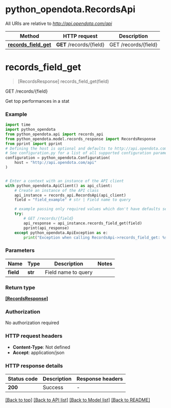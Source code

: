 # python_opendota.RecordsApi

All URIs are relative to *http://api.opendota.com/api*

Method | HTTP request | Description
------------- | ------------- | -------------
[**records_field_get**](RecordsApi.md#records_field_get) | **GET** /records/{field} | GET /records/{field}


# **records_field_get**
> [RecordsResponse] records_field_get(field)

GET /records/{field}

Get top performances in a stat

### Example


```python
import time
import python_opendota
from python_opendota.api import records_api
from python_opendota.model.records_response import RecordsResponse
from pprint import pprint
# Defining the host is optional and defaults to http://api.opendota.com/api
# See configuration.py for a list of all supported configuration parameters.
configuration = python_opendota.Configuration(
    host = "http://api.opendota.com/api"
)


# Enter a context with an instance of the API client
with python_opendota.ApiClient() as api_client:
    # Create an instance of the API class
    api_instance = records_api.RecordsApi(api_client)
    field = "field_example" # str | Field name to query

    # example passing only required values which don't have defaults set
    try:
        # GET /records/{field}
        api_response = api_instance.records_field_get(field)
        pprint(api_response)
    except python_opendota.ApiException as e:
        print("Exception when calling RecordsApi->records_field_get: %s\n" % e)
```


### Parameters

Name | Type | Description  | Notes
------------- | ------------- | ------------- | -------------
 **field** | **str**| Field name to query |

### Return type

[**[RecordsResponse]**](RecordsResponse.md)

### Authorization

No authorization required

### HTTP request headers

 - **Content-Type**: Not defined
 - **Accept**: application/json


### HTTP response details

| Status code | Description | Response headers |
|-------------|-------------|------------------|
**200** | Success |  -  |

[[Back to top]](#) [[Back to API list]](../README.md#documentation-for-api-endpoints) [[Back to Model list]](../README.md#documentation-for-models) [[Back to README]](../README.md)

